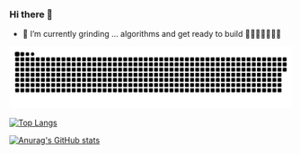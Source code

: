 ### Hi there 👋

- 🌱 I’m currently grinding ... algorithms and get ready to build 🚀🚀🚀🚀🚀🚀🚀

<!--
**danielsss/danielsss** is a ✨ _special_ ✨ repository because its `README.md` (this file) appears on your GitHub profile.

Here are some ideas to get you started:

- 🔭 I’m currently working on ...
- 🌱 I’m currently learning ...
- 👯 I’m looking to collaborate on ...
- 🤔 I’m looking for help with ...
- 💬 Ask me about ...
- 📫 How to reach me: ...
- 😄 Pronouns: ...
- ⚡ Fun fact: ...
-->

<a href=#><img src="contributions.svg"></a>

[![Top Langs](https://github-readme-stats-git-masterrstaa-rickstaa.vercel.app/api/top-langs/?username=danielsss&layout=compact&langs_count=10&hide_border=true&include_orgs=true&theme=dark&bg_color=000000)](https://github.com/danielsss)


[![Anurag's GitHub stats](https://github-readme-stats-git-masterrstaa-rickstaa.vercel.app/api?username=danielsss&show_icons=true&hide_border=true&card_width=450&line_height=28&bg_color=000000&theme=dark&include_all_commits=true&include_orgs=true&count_private=true&exclude_repo=github-readme-stats)](https://github.com/danielsss)
